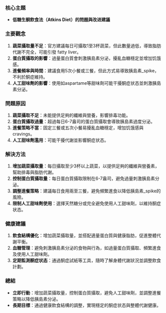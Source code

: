 ### 核心主題  
- **低糖生酮飲食法（Atkins Diet）的問題與改进建議**  

### 主要觀念  
1. **蔬菜攝取量不足**：官方建議每日可攝取1至3杯蔬菜，但此數量過低，導致脂肪代謝不完全，可能引發 fatty liver。  
2. **蛋白質攝取的影響**：過量蛋白質會刺激胰島素分泌，擾亂血糖穩定並增加饥饿感。  
3. **進餐頻率與時間**：建議食用5次小餐或三餐，但此方式易導致胰島素_spike，不利於酮症維持。  
4. **人工甜味劑的影響**：使用如aspartame等甜味劑可能干擾酮症状态並刺激胰島素分泌。  

### 問題原因  
1. **蔬菜攝取不足**：未能提供足夠的纖維與營養，影響排毒功能。  
2. **蛋白質攝取過量**：超過每日6-7盎司的蛋白質攝取會導致胰島素過度分泌。  
3. **進餐策略不當**：固定三餐或五次小餐易擾亂血糖穩定，增加饥饿感與 cravings。  
4. **人工甜味劑濫用**：可能干擾代謝並影響酮症状态。  

### 解決方法  
1. **增加蔬菜攝取量**：每日攝取至少3杯以上蔬菜，以提供足夠的纖維與營養素，幫助排毒與脂肪代謝。  
2. **控制蛋白質攝取量**：每日蛋白質攝取限制在6-7盎司，避免過量刺激胰島素分泌。  
3. **調整進餐策略**：建議每日食用兩至三餐，避免頻繁進食以降低胰島素_spike的風險。  
4. **限制人工甜味劑使用**：選擇天然糖分或完全避免使用人工甜味劑，以維持酮症状态。  

### 健康建議  
1. **飲食結構優化**：增加蔬菜攝取量，並搭配適量蛋白質與健康脂肪，促進整體代謝平衡。  
2. **血糖管理**：避免刺激胰島素分泌的食物與行為，如過量蛋白質攝取、頻繁進食及使用人工甜味劑。  
3. **定期監測酮症状态**：通過酮症試紙等工具，隨時了解身體代謝狀況並調整飲食計劃。  

### 總結  
- **立即行動**：增加蔬菜攝取量，控制蛋白質攝取，避免人工甜味劑，並調整進餐策略以降低胰島素分泌。  
- **長期目標**：通過健康飲食結構的調整，實現穩定的酮症状态與整體代謝健康。